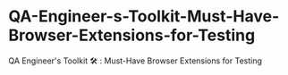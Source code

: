 # QA-Engineer-s-Toolkit-Must-Have-Browser-Extensions-for-Testing
QA Engineer's Toolkit 🛠 : Must-Have Browser Extensions for Testing
